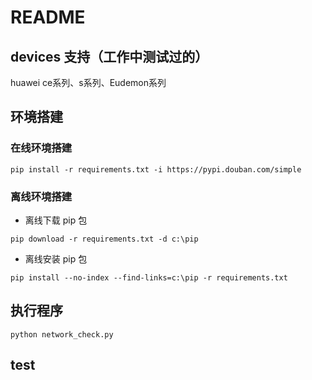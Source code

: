 # README

## devices 支持（工作中测试过的）

huawei ce系列、s系列、Eudemon系列

## 环境搭建

### 在线环境搭建

```
pip install -r requirements.txt -i https://pypi.douban.com/simple
```

### 离线环境搭建

+ 离线下载 pip 包

```
pip download -r requirements.txt -d c:\pip 
```

+ 离线安装 pip 包

```
pip install --no-index --find-links=c:\pip -r requirements.txt
```

## 执行程序

```
python network_check.py
```

## test